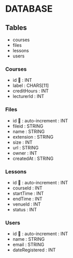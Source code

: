 # DATABASE

## Tables

- courses
- files
- lessons
- users

### Courses

- id 🔑 : INT
- label : CHARS[11]
- creditHours : INT
- lecturerId : INT

### Files

- id 🔑 : auto-increment : INT
- fileid : STRING
- name : STRING
- extension : STRING
- size : INT
- url : STRING
- owner : INT
- createdAt : STRING

### Lessons

- id 🔑 : auto-increment : INT
- courseId : INT
- startTime : INT
- endTime : INT
- venueId : INT
- status : INT

### Users

- id 🔑 : auto-increment : INT
- name : STRING
- email : STRING
- dateRegistered : INT
